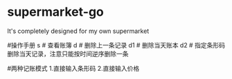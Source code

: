 # supermarket-go
It's completely designed for my own supermarket

#操作手册
s               # 查看账簿
d               # 删除上一条记录
d1              # 删除当天账本
d2              # 指定条形码删除当天记录，注意只能按时间逆序删除一条

#两种记账模式
1.直接输入条形码 
2.直接输入价格
